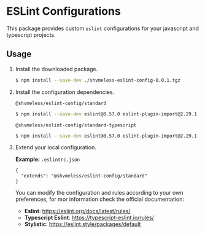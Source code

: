 # ESLint Configurations

This package provides custom `eslint` configurations for your javascript and typescript projects.

## Usage

1. Install the downloaded package.

   ```sh
   $ npm install --save-dev ./shvmeless-eslint-config-0.0.1.tgz
   ```

2. Install the configuration dependencies.

   `@shvmeless/eslint-config/standard`

   ```sh
   $ npm install --save-dev eslint@8.57.0 eslint-plugin-import@2.29.1 eslint-plugin-n@16.6.2 eslint-plugin-promise@6.1.1 @stylistic/eslint-plugin@1.7.0
   ```

   `@shvmeless/eslint-config/standard-typescript`

   ```sh
   $ npm install --save-dev eslint@8.57.0 eslint-plugin-import@2.29.1 eslint-plugin-n@16.6.2 eslint-plugin-promise@6.1.1 @stylistic/eslint-plugin@1.7.0 @typescript-eslint/eslint-plugin@7.2.0
   ```

3. Extend your local configuration.

   **Example:** `.eslintrc.json`

   ```jsonc
   {
     "extends": "@shvmeless/eslint-config/standard"
   }
   ```

   You can modify the configuration and rules according to your own preferences, for mor information check the official documentation:

   - **Eslint**: https://eslint.org/docs/latest/rules/
   - **Typescript Eslint**: https://typescript-eslint.io/rules/
   - **Stylistic**: https://eslint.style/packages/default
